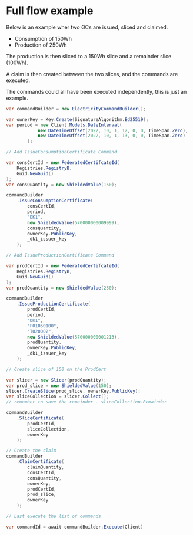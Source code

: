 # Full flow example

Below is an example wher two GCs are issued, sliced and claimed.

- Consumption of 150Wh
- Production of 250Wh

The production is then sliced to a 150Wh slice and a remainder slice (100Wh).

A claim is then created between the two slices, and the commands are executed.

The commands could all have been executed independently, this is just an example.

```csharp
var commandBuilder = new ElectricityCommandBuilder();

var ownerKey = Key.Create(SignatureAlgorithm.Ed25519);
var period = new Client.Models.DateInterval(
            new DateTimeOffset(2022, 10, 1, 12, 0, 0, TimeSpan.Zero),
            new DateTimeOffset(2022, 10, 1, 13, 0, 0, TimeSpan.Zero)
        );

// Add IssueConsumptionCertificate Command

var consCertId = new FederatedCertifcateId(
    Registries.RegistryB,
    Guid.NewGuid()
);
var consQuantity = new ShieldedValue(150);

commandBuilder
    .IssueConsumptionCertificate(
        consCertId,
        period,
        "DK1",
        new ShieldedValue(570000000009999),
        consQuantity,
        ownerKey.PublicKey,
        _dk1_issuer_key
    );

// Add IssueProductionCertificate Command

var prodCertId = new FederatedCertifcateId(
    Registries.RegistryB,
    Guid.NewGuid()
);
var prodQuantity = new ShieldedValue(250);

commandBuilder
    .IssueProductionCertificate(
        prodCertId,
        period,
        "DK1",
        "F01050100",
        "T020002",
        new ShieldedValue(570000000001213),
        prodQuantity,
        ownerKey.PublicKey,
        _dk1_issuer_key
    );

// Create slice of 150 on the ProdCert

var slicer = new Slicer(prodQuantity);
var prod_slice = new ShieldedValue(150);
slicer.CreateSlice(prod_slice, ownerKey.PublicKey);
var sliceCollection = slicer.Collect();
// remember to save the remainder - sliceCollection.Remainder

commandBuilder
    .SliceCertificate(
        prodCertId,
        sliceCollection,
        ownerKey
    );

// Create the claim
commandBuilder
    .ClaimCertificate(
        claimQuantity,
        consCertId,
        consQuantity,
        ownerKey,
        prodCertId,
        prod_slice,
        ownerKey
    );

// Last execute the list of commands.

var commandId = await commandBuilder.Execute(Client)
```
